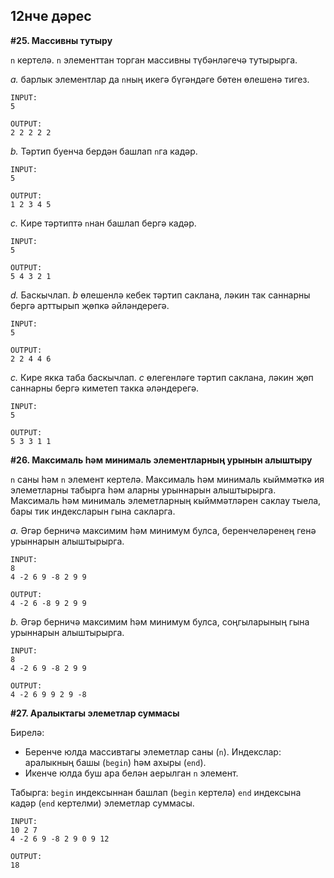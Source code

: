 ## 12нче дәрес

**#25. Массивны тутыру**

`n` кертелә. `n` элементтан торган массивны түбәнләгечә тутырырга.

*a.* барлык элементлар да `n`ның икегә бүгәндәге бөтен өлешенә тигез.
```
INPUT:
5

OUTPUT:
2 2 2 2 2
```

*b.* Тәртип буенча бердән башлап `n`га кадәр.
```
INPUT:
5

OUTPUT:
1 2 3 4 5
```

*c.* Кире тәртиптә `n`нан башлап бергә кадәр.
```
INPUT:
5

OUTPUT:
5 4 3 2 1
```

*d.* Баскычлап. *b* өлешенлә кебек тәртип саклана, ләкин так саннарны бергә арттырып җөпкә әйләндерегә.
```
INPUT:
5

OUTPUT:
2 2 4 4 6
```

*c.* Кире якка таба баскычлап. *с* өлегенләге тәртип саклана, ләкин җөп саннарны бергә киметеп такка әләндерегә.
```
INPUT:
5

OUTPUT:
5 3 3 1 1
```

**#26. Максималь һәм минималь элементларның урынын алыштыру**

`n` саны һәм `n` элемент кертелә. Максималь һәм минималь кыйммәткә ия элеметларны табырга һәм аларны урыннарын алыштырырга.
Максималь һәм минималь элеметларның кыйммәтләрен саклау тыела, бары тик индексларын гына сакларга.

*a.* Әгәр берничә максимим һәм минимум булса, беренчеләренең генә урыннарын алыштырырга.
```
INPUT:
8
4 -2 6 9 -8 2 9 9

OUTPUT:
4 -2 6 -8 9 2 9 9
```

*b.* Әгәр берничә максимим һәм минимум булса, соңгыларының гына урыннарын алыштырырга.
```
INPUT:
8
4 -2 6 9 -8 2 9 9

OUTPUT:
4 -2 6 9 9 2 9 -8
```

**#27. Аралыктагы элеметлар суммасы**

Бирелә:
* Беренче юлда массивтагы элеметлар саны (`n`). Индекслар: аралыкның башы (`begin`) һәм ахыры (`end`).
* Икенче юлда буш ара белән аерылган `n` элемент.

Табырга: `begin` индексыннан башлап (`begin` кертелә) `end` индексына кадәр (`end` кертелми) элеметлар суммасы.
```
INPUT:
10 2 7
4 -2 6 9 -8 2 9 0 9 12

OUTPUT:
18
```
